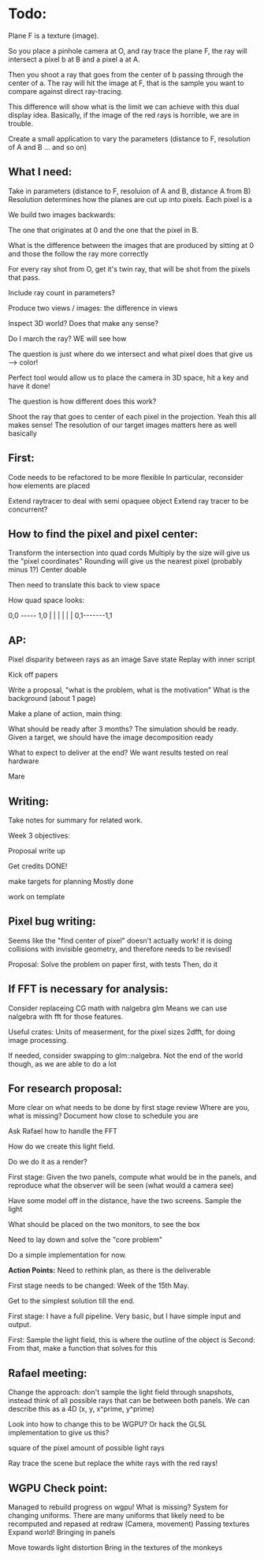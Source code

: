 # Todo:

Plane F is a texture (image).

So you place a pinhole camera at O, and ray trace the plane F, the ray
will intersect a pixel b at B and a pixel a at A.

Then you shoot a ray that goes from the center of b passing through the
center of a. The ray will hit the image at F, that is the sample you
want to compare against direct ray-tracing.

This difference will show what is the limit we can achieve with this
dual display idea. Basically, if the image of the red rays is horrible,
we are in trouble.

Create a small application to vary the parameters (distance to F,
resolution of A and B ... and so on)

## What I need:

Take in parameters (distance to F, resoluion of A and B, distance A from B)
Resolution determines how the planes are cut up into pixels.
Each pixel is a 

We build two images backwards:

The one that originates at 0 and the one that the pixel in B.


What is the difference between the images that are produced by sitting at 0 and
those the follow the ray more correctly



For every ray shot from O, get it's twin ray, that will be shot from the pixels
that pass.


Include ray count in parameters?

Produce two views / images: the difference in views

Inspect 3D world? Does that make any sense?

Do I march the ray? WE will see how 

The question is just where do we intersect and what pixel does that give us -->
color!


Perfect tool would allow us to place the camera in 3D space, hit a key and have
it done!

The question is how different does this work?


Shoot the ray that goes to center of each pixel in the projection.
Yeah this all makes sense!
The resolution of our target images matters here as well basically


## First:
Code needs to be refactored to be more flexible
In particular, reconsider how elements are placed

Extend raytracer to deal with semi opaquee object
Extend ray tracer to be concurrent?




## How to find the pixel and pixel center:
Transform the intersection into quad cords
Multiply by the size will give us the "pixel coordinates"
Rounding will give us the nearest pixel (probably minus 1?)
Center doable

Then need to translate this back to view space


How quad space looks:

0,0 ----- 1,0
 |         |
 |         |
 |         |
0,1-------1,1     


## AP:

Pixel disparity between rays as an image
Save state
Replay with inner script

Kick off papers

Write a proposal, "what is the problem, what is the motivation"
What is the background (about 1 page)

Make a plane of action, main thing: 

What should be ready after 3 months?
The simulation should be ready. Given a target, we should have the image
decomposition ready

What to expect to deliver at the end?
We want results tested on real hardware


Mare

## Writing:
Take notes for summary for related work. 

Week 3 objectives:

Proposal write up

Get credits DONE!

make targets for planning Mostly done



work on template 


## Pixel bug writing:
Seems like the "find center of pixel" doesn't actually work!
it is doing collisions with invisible geometry, and therefore needs to be
revised!

Proposal:
Solve the problem on paper first, with tests
Then, do it 





## If FFT is necessary for analysis:
Consider replaceing CG math with nalgebra glm 
Means we can use nalgebra with fft for those features.


Useful crates:
Units of measerment, for the pixel sizes 
2dfft, for doing image processing. 

If needed, consider swapping to glm::nalgebra.
Not the end of the world though, as we are able to do a lot 





## For research proposal:
More clear on what needs to be done by first stage review
Where are you, what is missing?
Document how close to schedule you are


Ask Rafael how to handle the FFT

How do we create this light field.

Do we do it as a render?


First stage:
Given the two panels, compute what would be in the panels, and reproduce what
the observer will be seen (what would a camera see)

Have some model off in the distance, have the two screens. 
Sample the light 

What should be placed on the two monitors, to see the box

Need to lay down and solve the "core problem"

Do a simple implementation for now.

**Action Points:**
Need to rethink plan, as there is the deliverable


First stage needs to be changed:
Week of the 15th May. 

Get to the simplest solution till the end. 

First stage:
I have a full pipeline. Very basic, but I have simple input and output.

First: Sample the light field, this is where the outline of the object is
Second: From that, make a function that solves for this

## Rafael meeting:

Change the approach: don't sample the light field through snapshots, instead
think of all possible rays that can be between both panels.
We can describe this as a 4D (x, y, x^prime, y^prime)

Look into how to change this to be WGPU? 
Or hack the GLSL implementation to give us this?

square of the pixel amount of possible light rays


Ray trace the scene but replace the white rays with the red rays!

## WGPU Check point:
Managed to rebuild progress on wgpu!
What is missing? 
System for changing uniforms. There are many uniforms that likely need to be recomputed and repased at redraw (Camera, movement)
Passing textures
Expand world!
Bringing in panels 

Move towards light distortion
Bring in the textures of the monkeys




